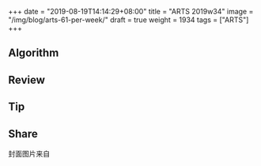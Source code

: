 +++
date = "2019-08-19T14:14:29+08:00"
title = "ARTS 2019w34"
image = "/img/blog/arts-61-per-week/"
draft = true
weight = 1934
tags = ["ARTS"]
+++


<!--more-->

## Algorithm

## Review


## Tip

## Share


封面图片来自 []() <a href="h"><i class="fa fa-dribbble" aria-hidden="true"></i> </a>